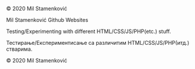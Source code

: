 © 2020 Mil Stamenković

Mil Stamenković Github Websites

Testing/Experimenting with different HTML/CSS/JS/PHP(etc.) stuff.

Тестирање/Експериментисање са различитим HTML/CSS/JS/PHP(итд.) стварима.

© 2020 Mil Stamenković
